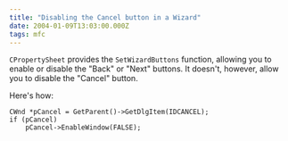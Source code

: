 ```yaml
---
title: "Disabling the Cancel button in a Wizard"
date: 2004-01-09T13:03:00.000Z
tags: mfc
---
```

`CPropertySheet` provides the `SetWizardButtons` function, allowing you to enable or disable the "Back" or "Next" buttons. It doesn't, however, allow you to disable the "Cancel" button.

Here's how:

    CWnd *pCancel = GetParent()->GetDlgItem(IDCANCEL);
    if (pCancel)
    	pCancel->EnableWindow(FALSE);
